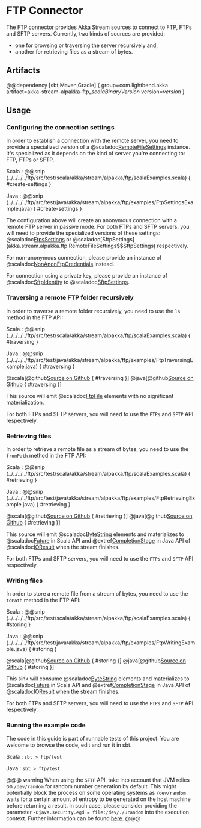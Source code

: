 # FTP Connector

The FTP connector provides Akka Stream sources to connect to FTP, FTPs and SFTP servers. Currently, two kinds of sources are provided:

* one for browsing or traversing the server recursively and,
* another for retrieving files as a stream of bytes.

## Artifacts

@@dependency [sbt,Maven,Gradle] {
  group=com.lightbend.akka
  artifact=akka-stream-alpakka-ftp_$scalaBinaryVersion$
  version=$version$
}

## Usage

### Configuring the connection settings

In order to establish a connection with the remote server, you need to provide a specialized version of a @scaladoc[RemoteFileSettings](akka.stream.alpakka.ftp.RemoteFileSettings) instance. It's specialized as it depends on the kind of server you're connecting to: FTP, FTPs or SFTP.

Scala
: @@snip (../../../../ftp/src/test/scala/akka/stream/alpakka/ftp/scalaExamples.scala) { #create-settings }

Java
: @@snip (../../../../ftp/src/test/java/akka/stream/alpakka/ftp/examples/FtpSettingsExample.java) { #create-settings }

The configuration above will create an anonymous connection with a remote FTP server in passive mode. For both FTPs and SFTP servers, you will need to provide the specialized versions of these settings: @scaladoc[FtpsSettings](akka.stream.alpakka.ftp.RemoteFileSettings$$FtpsSettings) or @scaladoc[SftpSettings](akka.stream.alpakka.ftp.RemoteFileSettings$$SftpSettings)
respectively.

For non-anonymous connection, please provide an instance of @scaladoc[NonAnonFtpCredentials](akka.stream.alpakka.ftp.FtpCredentials$$NonAnonFtpCredentials) instead.

For connection using a private key, please provide an instance of @scaladoc[SftpIdentity](akka.stream.alpakka.ftp.SftpIdentity) to @scaladoc[SftpSettings](akka.stream.alpakka.ftp.RemoteFileSettings$$SftpSettings).

### Traversing a remote FTP folder recursively

In order to traverse a remote folder recursively, you need to use the `ls` method in the FTP API:

Scala
: @@snip (../../../../ftp/src/test/scala/akka/stream/alpakka/ftp/scalaExamples.scala) { #traversing }

Java
: @@snip (../../../../ftp/src/test/java/akka/stream/alpakka/ftp/examples/FtpTraversingExample.java) { #traversing }

@scala[@github[Source on Github](/ftp/src/test/scala/akka/stream/alpakka/ftp/scalaExamples.scala) { #traversing }]
@java[@github[Source on Github](/ftp/src/test/java/akka/stream/alpakka/ftp/examples/FtpTraversingExample.java) { #traversing }]


This source will emit @scaladoc[FtpFile](akka.stream.alpakka.ftp.FtpFile) elements with no significant materialization.

For both FTPs and SFTP servers, you will need to use the `FTPs` and `SFTP` API respectively.

### Retrieving files

In order to retrieve a remote file as a stream of bytes, you need to use the `fromPath` method in the FTP API:

Scala
: @@snip (../../../../ftp/src/test/scala/akka/stream/alpakka/ftp/scalaExamples.scala) { #retrieving }

Java
: @@snip (../../../../ftp/src/test/java/akka/stream/alpakka/ftp/examples/FtpRetrievingExample.java) { #retrieving }

@scala[@github[Source on Github](/ftp/src/test/scala/akka/stream/alpakka/ftp/scalaExamples.scala) { #retrieving }]
@java[@github[Source on Github](/ftp/src/test/java/akka/stream/alpakka/ftp/examples/FtpRetrievingExample.java) { #retrieving }]


This source will emit @scaladoc[ByteString](akka.util.ByteString) elements and materializes to @scaladoc[Future](scala.concurrent.Future) in Scala API and @extref[CompletionStage](java-api:java/util/concurrent/CompletionStage) in Java API of @scaladoc[IOResult](akka.stream.IOResult) when the stream finishes.

For both FTPs and SFTP servers, you will need to use the `FTPs` and `SFTP` API respectively.

### Writing files

In order to store a remote file from a stream of bytes, you need to use the `toPath` method in the FTP API:

Scala
: @@snip (../../../../ftp/src/test/scala/akka/stream/alpakka/ftp/scalaExamples.scala) { #storing }

Java
: @@snip (../../../../ftp/src/test/java/akka/stream/alpakka/ftp/examples/FtpWritingExample.java) { #storing }

@scala[@github[Source on Github](/ftp/src/test/scala/akka/stream/alpakka/ftp/scalaExamples.scala) { #storing }]
@java[@github[Source on Github](/ftp/src/test/java/akka/stream/alpakka/ftp/examples/FtpWritingExample.java) { #storing }]


This sink will consume @scaladoc[ByteString](akka.util.ByteString) elements and materializes to @scaladoc[Future](scala.concurrent.Future) in Scala API and @extref[CompletionStage](java-api:java/util/concurrent/CompletionStage) in Java API of @scaladoc[IOResult](akka.stream.IOResult) when the stream finishes.

For both FTPs and SFTP servers, you will need to use the `FTPs` and `SFTP` API respectively.

### Running the example code

The code in this guide is part of runnable tests of this project. You are welcome to browse the code, edit and run it in sbt.

Scala
:   ```
    sbt
    > ftp/test
    ```

Java
:   ```
    sbt
    > ftp/test
    ```

@@@ warning
When using the `SFTP` API, take into account that JVM relies on `/dev/random` for random number generation by default. This might potentially block the process on some operating systems as `/dev/random` waits for a certain amount of entropy to be generated on the host machine before returning a result. In such case, please consider providing the parameter `-Djava.security.egd = file:/dev/./urandom` into the execution context. Further information can be found [here](https://www.2uo.de/myths-about-urandom/).
@@@
